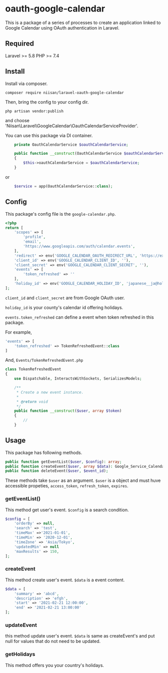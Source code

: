 # oauth-google-calendar

This is a package of a series of processes to create an application linked to Google Calendar using OAuth authentication in Laravel.

## Required

Laravel >= 5.8
PHP >= 7.4

## Install
Install via composer.

```
composer require niisan/laravel-oauth-google-calendar
```

Then, bring the config to your config dir.

```
php artisan vendor:publish
```
and choose 'Niisan\Laravel\GoogleCalendar\OauthCalendarServiceProvider'.

You can use this package via DI container.

```php
    private OauthCalendarService $oauthCalendarService;

    public function __construct(OauthCalendarService $oauthCalendarService)
    {
        $this->oauthCalendarService = $oauthCalendarService;
    }
```

or

```php
    $service = app(OauthCalendarService::class);
```

## Config
This package's config file is the `google-calendar.php`. 

```php
<?php
return [
    'scopes' => [
        'profile',
        'email',
        'https://www.googleapis.com/auth/calendar.events',
    ],
    'redirect' => env('GOOGLE_CALENDAR_OAUTH_REDIRECT_URL', 'https://example.com/auth/callback'),
    'client_id' => env('GOOGLE_CALENDAR_CLIENT_ID', ''),
    'client_secret' => env('GOOGLE_CALENDAR_CLIENT_SECRET', ''),
    'events' => [
        'token_refreshed' => ''
    ],
    'holiday_id' => env('GOOGLE_CALENDAR_HOLIDAY_ID', 'japanese__ja@holiday.calendar.google.com'),
];
```
`client_id` and `client_secret` are from Google OAuth user. 

`holiday_id` is your county's calendar id offering holidays.

`events.token_refreshed` can define a event when token refreshed in this package.


For example,

```php
'events' => [
    'token_refreshed' => TokenRefreshedEvent::class
]
```

And, `Events/TokenRefreshedEvent.php`

```php
class TokenRefreshedEvent
{
    use Dispatchable, InteractsWithSockets, SerializesModels;

    /**
     * Create a new event instance.
     *
     * @return void
     */
    public function __construct($user, array $token)
    {
        //
    }
```

## Usage
This package has following methods.

```php
public function getEventList($user, $config): array;
public function createEvent($user, array $data): Google_Service_Calendar_Event;
public function deleteEvent($user, $event_id);
```
These methods take `$user` as an argument. `$user` is a object and must huve accessible propeties, `access_token`, `refresh_token`, `expires`.

### getEventList()
This method get user's event. `$config` is a search condition.
```php
$config = [
    'orderBy' => null,
    'search' => 'test',
    'timeMax' =>'2021-01-01',
    'timeMin' => '2020-12-01',
    'timeZone' => 'Asia/Tokyo',
    'updatedMin' => null
    'maxResults' => 150,
];
```

### createEvent
This method create user's event. `$data` is a event content.

```php
$data = [
    'summary' => 'abcd',
    'description' => 'efgh',
    'start' => '2021-02-21 12:00:00',
    'end' => '2021-02-21 13:00:00'
];
```

### updateEvent
this method update user's event. `$data` is same as createEvent's and put null for values that do not need to be updated.

### getHolidays
This method offers you your country's holidays.
